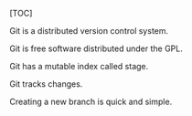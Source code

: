 [TOC]

Git is a distributed version control system.

Git is free software distributed under the GPL.

Git has a mutable index called stage.

Git tracks changes.

Creating a new branch is quick and simple.

